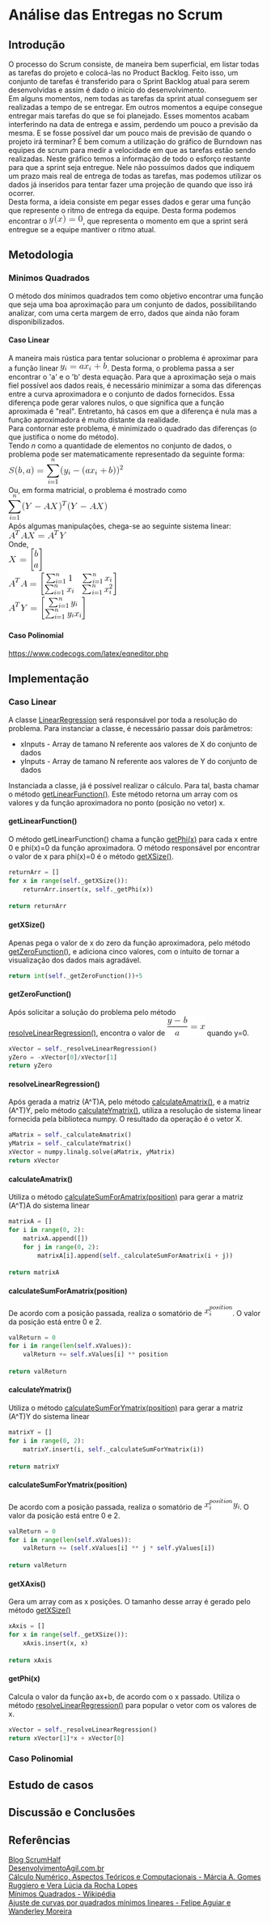 # Análise das Entregas no Scrum
## Introdução
O processo do Scrum consiste, de maneira bem superficial, em listar todas as tarefas do projeto e colocá-las no Product Backlog. Feito isso, um conjunto de tarefas é transferido para o Sprint Backlog atual para serem desenvolvidas e assim é dado o início do desenvolvimento.   
Em alguns momentos, nem todas as tarefas da sprint atual conseguem ser realizadas a tempo de se entregar. Em outros momentos a equipe consegue entregar mais tarefas do que se foi planejado. Esses momentos acabam interferindo na data de entrega e assim, perdendo um pouco a previsão da mesma. E se fosse possível dar um pouco mais de previsão de quando o projeto irá terminar?
É bem comum a utilização do gráfico de Burndown nas equipes de scrum para medir a velocidade em que as tarefas estão sendo realizadas. Neste gráfico temos a informação de todo o esforço restante para que a sprint seja entregue. Nele não possuímos dados que indiquem um prazo mais real de entrega de todas as tarefas, mas podemos utilizar os dados já inseridos para tentar fazer uma projeção de quando que isso irá ocorrer.   
Desta forma, a ideia consiste em pegar esses dados e gerar uma função que represente o ritmo de entrega da equipe. Desta forma podemos encontrar o ![Zero da função](/images/func_of-x_zero.gif), que representa o momento em que a sprint será entregue se a equipe mantiver o ritmo atual.   

## Metodologia
### Minimos Quadrados
O método dos mínimos quadrados tem como objetivo encontrar uma função que seja uma boa aproximação para um conjunto de dados, possibilitando analizar, com uma certa margem de erro, dados que ainda não foram disponibilizados.   
#### Caso Linear
A maneira mais rústica para tentar solucionar o problema é aproximar para a função linear ![Função Linear](/images/linearEquation.gif). Desta forma, o problema passa a ser encontrar o 'a' e o 'b' desta equação.
Para que a aproximação seja o mais fiel possível aos dados reais, é necessário minimizar a soma das diferenças entre a curva aproximadora e o conjunto de dados fornecidos. Essa diferença pode gerar valores nulos, o que significa que a função aproximada é "real". Entretanto, há casos em que a diferença é nula mas a função aproximadora é muito distante da realidade.   
Para contornar este problema, é minimizado o quadrado das diferenças (o que justifica o nome do método).    
Tendo *n* como a quantidade de elementos no conjunto de dados, o problema pode ser matematicamente representado da seguinte forma: ![Representação do problema](/images/func_of-s_ba.gif)   
Ou, em forma matricial, o problema é mostrado como ![Problema em forma matricial](/images/matrix_s_ba.gif)   
Após algumas manipulações, chega-se ao seguinte sistema linear:   
![Sistema linear](/images/linearProblem.gif)   
Onde,   
![Matriz X](/images/matrix_x.gif)   
![Matriz A Transposta vezes A](/images/matrix_at-a.gif)   
![Matriz A Transposta vezes Y](/images/matrix_at-y.gif)    
#### Caso Polinomial
https://www.codecogs.com/latex/eqneditor.php

## Implementação
### Caso Linear
A classe [LinearRegression](LinearRegression.py) será responsável por toda a resolução do problema. Para instanciar a classe, é necessário passar dois parâmetros:   
* xInputs - Array de tamano N referente aos valores de X do conjunto de dados
* yInputs - Array de tamano N referente aos valores de Y do conjunto de dados

Instanciada a classe, já é possível realizar o cálculo. Para tal, basta chamar o método [getLinearFunction()](#getlinearfunction). Este método retorna um array com os valores y da função aproximadora no ponto (posição no vetor) x.   
#### getLinearFunction()
O método getLinearFunction() chama a função [getPhi(x)](#getphix) para cada x entre 0 e phi(x)=0 da função aproximadora. O método responsável por encontrar o valor de x para phi(x)=0 é o método [getXSize()](#getxsize).
``` python
returnArr = []
for x in range(self._getXSize()):
    returnArr.insert(x, self._getPhi(x))

return returnArr
```
#### getXSize()
Apenas pega o valor de x do zero da função aproximadora, pelo método [getZeroFunction()](#getzerofunction), e adiciona cinco valores, com o intuito de tornar a visualização dos dados mais agradável.
``` python
return int(self._getZeroFunction())+5
```
#### getZeroFunction()
Após solicitar a solução do problema pelo método [resolveLinearRegression()](#resolvelinearregression), encontra o valor de ![Valor de x quando y é zero](/images/eq_zeroy.gif) quando y=0.
``` python
xVector = self._resolveLinearRegression()
yZero = -xVector[0]/xVector[1]
return yZero
```
#### resolveLinearRegression()
Após gerada a matriz (A^T)A, pelo método [calculateAmatrix()](#calculateamatrix), e a matriz (A^T)Y, pelo método [calculateYmatrix()](#calculateymatrix), utiliza a resolução de sistema linear fornecida pela biblioteca numpy. O resultado da operação é o vetor X.
``` python
aMatrix = self._calculateAmatrix()
yMatrix = self._calculateYmatrix()
xVector = numpy.linalg.solve(aMatrix, yMatrix)
return xVector
```
#### calculateAmatrix()
Utiliza o método [calculateSumForAmatrix(position)](#calculatesumforamatrixposition) para gerar a matriz (A^T)A do sistema linear 
``` python
matrixA = []
for i in range(0, 2):
    matrixA.append([])
    for j in range(0, 2):
        matrixA[i].append(self._calculateSumForAmatrix(i + j))

return matrixA
```
#### calculateSumForAmatrix(position)
De acordo com a posição passada, realiza o somatório de ![x elevado a position](/images/pow_x-position.gif). O valor da posição está entre 0 e 2.
``` python
valReturn = 0
for i in range(len(self.xValues)):
    valReturn += self.xValues[i] ** position

return valReturn
```
#### calculateYmatrix()
Utiliza o método [calculateSumForYmatrix(position)](#calculatesumforymatrixposition) para gerar a matriz (A^T)Y do sistema linear
``` python
matrixY = []
for i in range(0, 2):
    matrixY.insert(i, self._calculateSumForYmatrix(i))

return matrixY
```
#### calculateSumForYmatrix(position)
De acordo com a posição passada, realiza o somatório de ![x elevado a position (vezes) y elevado a position](/images/pow_xy-position.gif). O valor da posição está entre 0 e 2.
``` python
valReturn = 0
for i in range(len(self.xValues)):
    valReturn += (self.xValues[i] ** j * self.yValues[i])

return valReturn
```
#### getXAxis()
Gera um array com as x posições. O tamanho desse array é gerado pelo método [getXSize()](#getzsize) 
``` python
xAxis = []
for x in range(self._getXSize()):
    xAxis.insert(x, x)

return xAxis
```
#### getPhi(x)
Calcula o valor da função ax+b, de acordo com o x passado. Utiliza o método [resolveLinearRegression()](#resolvelinearregression) para popular o vetor com os valores de x. 
``` python
xVector = self._resolveLinearRegression()
return xVector[1]*x + xVector[0]
```

### Caso Polinomial

## Estudo de casos
## Discussão e Conclusões

## Referências
[Blog ScrumHalf](http://blog.myscrumhalf.com/2012/01/burndown-chart-medindo-o-progresso-de-sua-sprint-e-trazendo-indicativos-do-processo-de-trabalho-da-equipe/)   
[DesenvolvimentoAgil.com.br](http://www.desenvolvimentoagil.com.br/scrum/)   
[Cálculo Numérico, Aspectos Teóricos e Computacionais - Márcia A. Gomes Ruggiero e Vera Lúcia da Rocha Lopes]()      
[Mínimos Quadrados - Wikipédia](https://pt.wikipedia.org/wiki/M%C3%A9todo_dos_m%C3%ADnimos_quadrados)   
[Ajuste de curvas por quadrados mínimos lineares - Felipe Aguiar e Wanderley Moreira](http://www.mat.ufmg.br/gaal/aplicacoes/quadrados_minimos.pdf)
